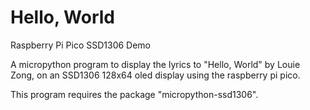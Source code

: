 # Hello, World
Raspberry Pi Pico SSD1306 Demo


A micropython program to display the lyrics to "Hello, World" by Louie Zong, on an SSD1306 128x64 oled display using the raspberry pi pico.

This program requires the package "micropython-ssd1306".
